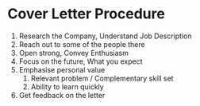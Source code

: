 # Cover Letter Procedure

1. Research the Company, Understand Job Description
2. Reach out to some of the people there
3. Open strong, Convey Enthusiasm
4. Focus on the future, What you expect
5. Emphasise personal value
    1. Relevant problem / Complementary skill set
    2. Ability to learn quickly
6. Get feedback on the letter

